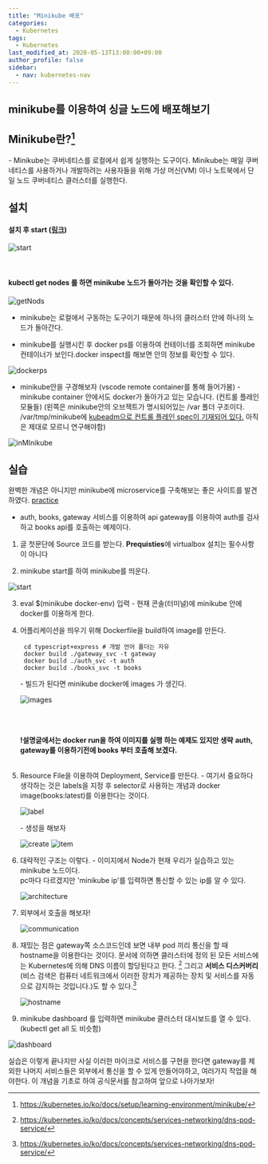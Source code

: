 ```yaml
---
title: "Minikube 배포"
categories: 
  - Kubernetes
tags:
  - Kubernetes
last_modified_at: 2020-05-13T13:00:00+09:00
author_profile: false
sidebar:
  - nav: kubernetes-nav
---
```

## minikube를 이용하여 싱글 노드에 배포해보기

## Minikube란?[^minikube]

\- Minikube는 쿠버네티스를 로컬에서 쉽게 실행하는 도구이다. Minikube는 매일 쿠버네티스를 사용하거나 개발하려는 사용자들을 위해 가상 머신(VM) 이나 노트북에서 단일 노드 쿠버네티스 클러스터를 실행한다.


## 설치 

#### 설치 후 start ([링크](https://charlie-choi.tistory.com/255?category=897735))
![start](/assets/img/posts/kubernetes/minikube/start.png)

</br>

#### kubectl get nodes 를 하면 minikube 노드가 돌아가는 것을 확인할 수 있다.
![getNods](/assets/img/posts/kubernetes/minikube/getNodes.png)

- minikube는 로컬에서 구동하는 도구이기 때문에 하나의 클러스터 안에 하나의 노드가 돌아간다.

- minikube를 실행시킨 후 docker ps를 이용하여 컨테이너를 조회하면 minikube 컨테이너가 보인다.docker inspect를 해보면 안의 정보를 확인할 수 있다.

![dockerps](/assets/img/posts/kubernetes/minikube/dockerps.png)

- minikube안을 구경해보자 (vscode remote container를 통해 들어가봄)
  \-  minikube container 안에서도 docker가 돌아가고 있는 모습니다. (컨트롤 플레인 모듈들)
      (왼쪽은 minikube안의 오브젝트가 명시되어있는 /var 폴더 구조이다. /var/tmp/minikube에 [kubeadm으로 컨트롤 플레인 spec이 기재되어 있다.](https://kubernetes.io/docs/setup/production-environment/tools/kubeadm/install-kubeadm/) 아직은 제대로 모르니 연구해야함) 
      
![inMInikube](/assets/img/posts/kubernetes/minikube/inMinikube.png)



## 실습

완벽한 개념은 아니지만 minikube에 microservice를 구축해보는 좋은 사이트를 발견하였다. [practice](https://medium.com/@yzhong.cs/getting-started-with-kubernetes-and-docker-with-minikube-b413d4deeb92)

  - auth, books, gateway 서비스를 이용하여 api gateway를 이용하여 auth를 검사하고 books api를 호출하는 예제이다.

1. 글 첫문단에 Source 코드를 받는다.
**Prequisties**에 virtualbox 설치는 필수사항이 아니다

2. minikube start를 하여 minikube를 띄운다.

![start](/assets/img/posts/kubernetes/minikube/practice/pstart.png)

3. eval $(minikube docker-env) 입력
\- 현재 콘솔(터미널)에 minikube 안에 docker를 이용하게 한다.

4. 어플리케이션을 띄우기 위해 Dockerfile을 build하여 image를 만든다.

        cd typescript+express # 개발 언어 폴더는 자유
        docker build ./gateway_svc -t gateway
        docker build ./auth_svc -t auth
        docker build ./books_svc -t books

    \- 빌드가 된다면 minikube docker에 images 가 생긴다.

    ![images](/assets/img/posts/kubernetes/minikube/practice/images.png)

    <br /><br />

    **!설명글에서는 docker run을 하여 이미지를 실행 하는 예제도 있지만 생략**
    **auth, gateway를 이용하기전에 books 부터 호출해 보겠다.**
    <br /><br />

5. Resource File을 이용하여 Deployment, Service를 만든다.
      \- 여기서 중요하다 생각하는 것은 labels을 지정 후 selector로 사용하는 개념과 docker image(books:latest)를 이용한다는 것이다.

      ![label](/assets/img/posts/kubernetes/minikube/practice/labels.png)


      \- 생성을 해보자

      ![create](/assets/img/posts/kubernetes/minikube/practice/createSD.png)
      ![item](/assets/img/posts/kubernetes/minikube/practice/getItem.png)

6. 대략적인 구조는 이렇다.
      \- 이미지에서 Node가 현재 우리가 실습하고 있는 minikube 노드이다. <br/>pc마다 다르겠지만 'minikube ip'를 입력하면 통신할 수 있는 ip를 알 수 있다.
      
      ![architecture](/assets/img/posts/kubernetes/minikube/practice/servicePort.png)

7. 외부에서 호출을 해보자!

      ![communication](/assets/img/posts/kubernetes/minikube/practice/communication.png)

8. 재밌는 점은 gateway쪽 소스코드인데 보면 내부 pod 끼리 통신을 할 때 hostname을 이용한다는 것이다.
문서에 의하면 클러스터에 정의 된 모든 서비스에는 Kubernetes에 의해 DNS 이름이 할당된다고 한다. [^dns]
그리고 **서비스 디스커버리**(비스 검색은 컴퓨터 네트워크에서 이러한 장치가 제공하는 장치 및 서비스를 자동으로 감지하는 것입니다.)도 할 수 있다.[^discovery]

      ![hostname](/assets/img/posts/kubernetes/minikube/practice/hostname.png)

9. minikube dashboard 를 입력하면 minikube 클러스터 대시보드를 열 수 있다. (kubectl get all 도 비슷함)

![dashboard](/assets/img/posts/kubernetes/minikube/dashboard.png)


실습은 이렇게 끝나지만 사실 이러한 마이크로 서비스를 구현을 한다면 gateway를 제외한 나머지 서비스들은 외부에서 통신을 할 수 있게 만들어야하고, 여러가지 작업을 해야한다. 이 개념을 기초로 하여 공식문서를 참고하여 앞으로 나아가보자!



[^minikube]:https://kubernetes.io/ko/docs/setup/learning-environment/minikube/
[^dns]: https://kubernetes.io/ko/docs/concepts/services-networking/dns-pod-service/
[^discovery]: https://kubernetes.io/ko/docs/concepts/services-networking/dns-pod-service/
